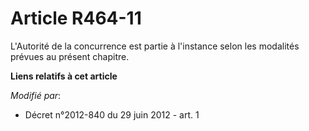 # Article R464-11

L'Autorité de la concurrence est partie à l'instance selon les modalités prévues au présent chapitre.

**Liens relatifs à cet article**

_Modifié par_:

  - Décret n°2012-840 du 29 juin 2012 - art. 1
